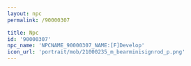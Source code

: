 ```yaml
---
layout: npc
permalink: /90000307

title: Npc
id: '90000307'
npc_name: 'NPCNAME_90000307_NAME:[F]Develop'
icon_url: 'portrait/mob/21000235_m_bearminisignrod_p.png'
---
```


